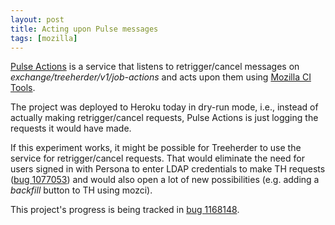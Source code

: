 ```yaml
---
layout: post
title: Acting upon Pulse messages
tags: [mozilla]
---
```


[Pulse Actions](https://github.com/adusca/pulse_actions) is a service that listens to retrigger/cancel messages on *exchange/treeherder/v1/job-actions* and acts upon them using [Mozilla CI Tools](https://github.com/armenzg/mozilla_ci_tools).

The project was deployed to Heroku today in dry-run mode, i.e., instead of actually making retrigger/cancel requests, Pulse Actions is just logging the requests it would have made.

If this experiment works, it might be possible for Treeherder to use the service for retrigger/cancel requests. That would eliminate the need for users signed in with Persona to enter LDAP credentials to make TH requests ([bug 1077053](https://bugzilla.mozilla.org/show_bug.cgi?id=1077053)) and would also open a lot of new possibilities (e.g. adding a *backfill* button to TH using mozci).

This project's progress is being tracked in [bug 1168148](https://bugzilla.mozilla.org/show_bug.cgi?id=1168148).
